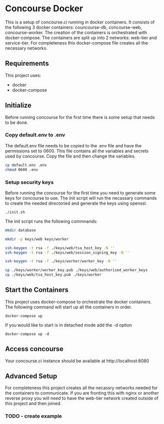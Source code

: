 # Concourse Docker 

This is a setup of concourse.ci running in docker containers.  It consists of the following 3 docker containers: councourse-db, concourse-web, concourse-worker.  The creation of the containers is orchestrated with docker-compose.  The containers are split up into 2 networks: web-tier and service-tier.  For completeness this docker-compose file creates all the necessary networks. 

## Requirements

This project uses:

- docker 
- docker-compose 

## Initialize

Before running concourse for the first time there is some setup that needs to be done.  

### Copy default.env to .env

The default.env file needs to be copied to the .env file and have the permissions set to 0600.  This file contains all the variables and secrets used by concourse.  Copy the file and then change the variables.

```bash
cp default.env .env
chmod 0600 .env
```
### Setup security keys

Before running the concourse for the first time you need to generate some keys for concourse to use.  The init script will run the necassary commands to create the needed directoried and generate the keys using openssl.

```./init.sh```

The init script runs the following commnands:

```bash
mkdir database

mkdir -p keys/web keys/worker

ssh-keygen -t rsa -f ./keys/web/tsa_host_key -N ''
ssh-keygen -t rsa -f ./keys/web/session_signing_key -N ''

ssh-keygen -t rsa -f ./keys/worker/worker_key -N ''

cp ./keys/worker/worker_key.pub ./keys/web/authorized_worker_keys
cp ./keys/web/tsa_host_key.pub ./keys/worker
```

## Start the Containers

This project uses docker-compose to orchestrate the docker containers.  The following command will start up all the containers in order.

```docker-compose up```

If you would like to start is in detached mode add the -d option

```docker-compose up -d```

## Access concourse

Your concourse.ci instance should be available at http://localhost:8080

## Advanced Setup

For completeness this project creates all the necassry networks needed for the containers to communicate.  If you are fronting this with nginx or another reverse proxy you will need to have the web-tier network created outside of this project and then joined.

### TODO - create example

